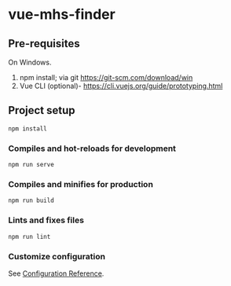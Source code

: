 # vue-mhs-finder
## Pre-requisites
On Windows.
1. npm install; via git https://git-scm.com/download/win
2. Vue CLI (optional)- https://cli.vuejs.org/guide/prototyping.html
## Project setup
```
npm install
```

### Compiles and hot-reloads for development
```
npm run serve
```

### Compiles and minifies for production
```
npm run build
```

### Lints and fixes files
```
npm run lint
```

### Customize configuration
See [Configuration Reference](https://cli.vuejs.org/config/).
